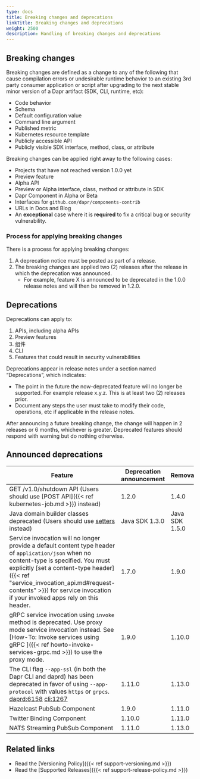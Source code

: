 ```yaml
---
type: docs
title: Breaking changes and deprecations
linkTitle: Breaking changes and deprecations
weight: 2500
description: Handling of breaking changes and deprecations
---
```


## Breaking changes

Breaking changes are defined as a change to any of the following that cause compilation errors or undesirable runtime behavior to an existing 3rd party consumer application or script after upgrading to the next stable minor version of a Dapr artifact (SDK, CLI, runtime, etc):

- Code behavior
- Schema
- Default configuration value
- Command line argument
- Published metric
- Kubernetes resource template
- Publicly accessible API
- Publicly visible SDK interface, method, class, or attribute

Breaking changes can be applied right away to the following cases:

- Projects that have not reached version 1.0.0 yet
- Preview feature
- Alpha API
- Preview or Alpha interface, class, method or attribute in SDK
- Dapr Component in Alpha or Beta
- Interfaces for `github.com/dapr/components-contrib`
- URLs in Docs and Blog
- An **exceptional** case where it is **required** to fix a critical bug or security vulnerability.

### Process for applying breaking changes

There is a process for applying breaking changes:

1. A deprecation notice must be posted as part of a release.
2. The breaking changes are applied two (2) releases after the release in which the deprecation was announced.
   - For example, feature X is announced to be deprecated in the 1.0.0 release notes and will then be removed in 1.2.0.

## Deprecations

Deprecations can apply to:

1. APIs, including alpha APIs
2. Preview features
3. 组件
4. CLI
5. Features that could result in security vulnerabilities

Deprecations appear in release notes under a section named “Deprecations”, which indicates:

- The point in the future the now-deprecated feature will no longer be supported. For example release x.y.z.  This is at least two (2) releases prior.
- Document any steps the user must take to modify their code, operations, etc if applicable in the release notes.

After announcing a future breaking change, the change will happen in 2 releases or 6 months, whichever is greater. Deprecated features should respond with warning but do nothing otherwise.

## Announced deprecations

| Feature                                                                                                                                                                                                                                                                                                                                                                                                                                                                      | Deprecation announcement                       | Removal                                        |
| ---------------------------------------------------------------------------------------------------------------------------------------------------------------------------------------------------------------------------------------------------------------------------------------------------------------------------------------------------------------------------------------------------------------------------------------------------------------------------- | ---------------------------------------------- | ---------------------------------------------- |
| GET /v1.0/shutdown API (Users should use [POST API]({{< ref kubernetes-job.md >}}) instead)                                                                                                                                                                                                                                                        | 1.2.0          | 1.4.0          |
| Java domain builder classes deprecated (Users should use [setters](https://github.com/dapr/java-sdk/issues/587) instead)                                                                                                                                                                                                                                                                                                                                  | Java SDK 1.3.0 | Java SDK 1.5.0 |
| Service invocation will no longer provide a default content type header of `application/json` when no content-type is specified. You must explicitly [set a content-type header]({{< ref "service_invocation_api.md#request-contents" >}}) for service invocation if your invoked apps rely on this header. | 1.7.0          | 1.9.0          |
| gRPC service invocation using `invoke` method is deprecated. Use proxy mode service invocation instead. See [How-To: Invoke services using gRPC ]({{< ref howto-invoke-services-grpc.md >}}) to use the proxy mode.                                                                                                   | 1.9.0          | 1.10.0         |
| The CLI flag `--app-ssl` (in both the Dapr CLI and daprd) has been deprecated in favor of using `--app-protocol` with values `https` or `grpcs`. [daprd:6158](https://github.com/dapr/dapr/issues/6158) [cli:1267](https://github.com/dapr/cli/issues/1267)                                                                                                                                               | 1.11.0         | 1.13.0         |
| Hazelcast PubSub Component                                                                                                                                                                                                                                                                                                                                                                                                                                                   | 1.9.0          | 1.11.0         |
| Twitter Binding Component                                                                                                                                                                                                                                                                                                                                                                                                                                                    | 1.10.0         | 1.11.0         |
| NATS Streaming PubSub Component                                                                                                                                                                                                                                                                                                                                                                                                                                              | 1.11.0         | 1.13.0         |

## Related links

- Read the [Versioning Policy]({{< ref support-versioning.md >}})
- Read the [Supported Releases]({{< ref support-release-policy.md >}})
